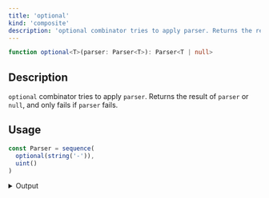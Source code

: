```yaml
---
title: 'optional'
kind: 'composite'
description: 'optional combinator tries to apply parser. Returns the result of parser or null, and only fails if parser fails.'
---
```


```typescript {{ withLineNumbers: false }}
function optional<T>(parser: Parser<T>): Parser<T | null>
```

## Description

`optional` combinator tries to apply `parser`. Returns the result of `parser` or `null`, and only fails if `parser` fails.

## Usage

```typescript
const Parser = sequence(
  optional(string('-')),
  uint()
)
```

<details>
  <summary>Output</summary>

  ### Success

  ```typescript
  run(Parser).with('-2')

  {
    kind: 'success',
    state: { text: '-2', index: 2 },
    value: [ '-', 2 ]
  }
  ```

  ### Failure

  ```typescript
  run(Parser).with('~2')

  {
    kind: 'failure',
    state: { text: '~2', index: 0 },
    expected: 'unsigned integer'
  }
  ```
</details>
